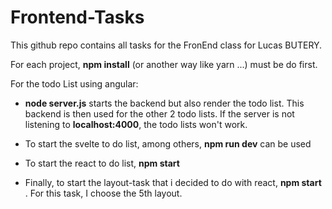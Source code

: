 # Frontend-Tasks

This github repo contains all tasks for the FronEnd class for Lucas BUTERY.

For each project, **npm install** (or another way like yarn ...) must be do first.

For the todo List using angular:
- **node server.js** starts the backend but also render the todo list. This backend is then used for the other 2 todo lists. If the server is not listening to **localhost:4000**, the todo lists won't work.

- To start the svelte to do list, among others, **npm run dev** can be used

- To start the react to do list, **npm start**

- Finally, to start the layout-task that i decided to do with react, **npm start** . For this task, I choose the 5th layout.